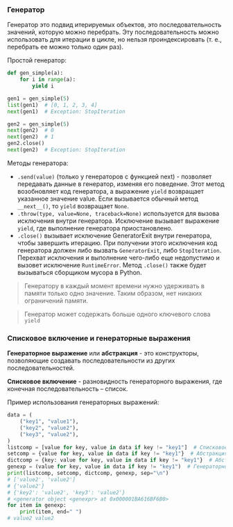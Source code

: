 ### Генератор

Генератор это подвид итерируемых объектов, это последовательность значений, которую можно перебрать.
Эту последовательность можно использовать для итерации в цикле, но нельзя проиндексировать (т. е., перебрать ее можно только один раз).

Простой генератор:
```python
def gen_simple(a):  
    for i in range(a):  
        yield i

gen1 = gen_simple(5)
list(gen1)  # [0, 1, 2, 3, 4]
next(gen1)  # Exception: StopIteration

gen2 = gen_simple(5)
next(gen2)  # 0
next(gen2)  # 1
gen2.close()
next(gen2)  # Exception: StopIteration
```

Методы генератора:

- `.send(value)` (только у генераторов с функцией next) - позволяет передавать данные в генератор, изменяя его поведение. Этот метод возобновляет код генератора, а выражение `yield` возвращает указанное значение value. Если вызывается обычный метод `__next__()`, то `yield` возвращает `None`.
- `.throw(type, value=None, traceback=None)` используется для вызова исключения внутри генератора. Исключение вызывает выражение `yield`, где выполнение генератора приостановлено.
- `.close()` вызывает исключение GeneratorExit внутри генератора, чтобы завершить итерацию. При получении этого исключения код генератора должен либо вызвать `GeneratorExit`, либо `StopIteration`. Перехват исключения и выполнение чего-либо еще недопустимо и вызовет исключение `RuntimeError`. Метод `.close()` также будет вызываться сборщиком мусора в Python.

>Генератору в каждый момент времени нужно удерживать в памяти только одно значение. Таким образом, нет никаких ограничений памяти.

>Генератор может содержать больше одного ключевого слова `yield`
### Списковое включение и генераторные выражения

**Генераторное выражение** или **абстракция** - это конструкторы, позволяющие создавать последовательности из других последовательностей.

**Списковое включение** - разновидность генераторного выражения, где конечная последовательность – список.

Пример использования генераторных выражений: 
```python
data = (  
    ("key1", "value1"),  
    ("key2", "value2"),  
    ("key3", "value2"),  
)  
listcomp = [value for key, value in data if key != "key1"]  # Списковое включение
setcomp = {value for key, value in data if key != "key1"}  # Абстракция множества
dictcomp = {key: value for key, value in data if key != "key1"}  # Абстракция словаря
genexp = (value for key, value in data if key != "key1")  # Генераторное выражение
print(listcomp, setcomp, dictcomp, genexp, sep="\n")  
# ['value2', 'value2']  
# {'value2'}  
# {'key2': 'value2', 'key3': 'value2'}  
# <generator object <genexpr> at 0x000001BA616BF6B0>  
for item in genexp:  
    print(item, end=" ")  
# value2 value2
```